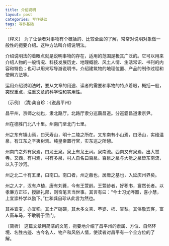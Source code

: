 ```yaml
---
title: 介绍说明
layout: post
categories: 写作基础
tags: 写作基础
---
```


〔释义〕 为了让读者对事物有个概括的、比较全面的了解，常常对说明对象做一般性的扼要介绍。这种方法叫介绍说明法。

介绍说明法的着眼点就是说明事物的存在，适用的范围是极其广泛的。它可以用来介绍人物的一般情况、科技发展历史、地理概貌、风土人情、生活常识、书刊的内容和特色；也可以用来写导游说明书，介绍建筑物的地理位置、产品的制作过程和使用方法等。

运用介绍说明法时，要从文章的用途、读者的需要和事物的特点着眼，概括一般，突现重点，注重文章的科学性和实用性。

〔示例〕 (清)龚自珍：《说昌平州》

昌平州，京师之枕也，隶北路厅。北路厅隶分巡霸昌道。分巡霸昌道隶京尹。

州在德胜门北八十里。州南门至北门七里。

州之东有镇山焉，曰天寿山，明十二陵之所在。又东南有小山焉，曰汤山，实维温泉，有江东之辛夷树焉。纯皇帝置行官，实东巡之所憩。

州南门之外有泉焉，曰龙王泉。泉上有龙王祠。泉南流。西南又有泉焉，出大觉寺。又西，有村焉，村有多泉，村人自名曰百泉。百泉之泉与大觉之泉皆东南流，以入于沙河。

州之北二十有五里，曰南口。南口者，州之蔽也，居庸之基也，入延庆州界矣。

州之人才，汉有卢植，唐有刘蕡，今有王萱龄。王萱龄者，好积书，寷然长者。以孝廉方正征，授牍礼部，则奋笔言当世事。其言有曰：“今士习尤哗器，喜小慧，上宜崇朴学以励下。”仁和龚自珍从此言为然也。

其谷宜麦，亦宜稻。其土产硝磺，其木多文杏、苹婆、柿、棠梨。其俗敬宾客，富人畜车马，不敢骋于里门。

〔简析〕 这篇文章用简洁的文笔，扼要地介绍了昌平州的隶属、方位、自然环境、名胜古迹、古今名人、物产和风俗人情，使读者对昌平有一个全方位的了解。 